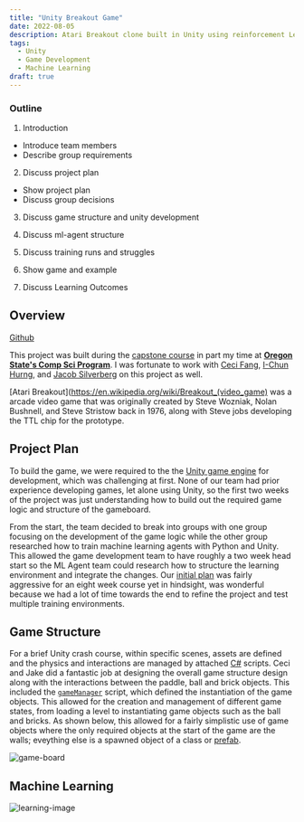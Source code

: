 ```yaml
---
title: "Unity Breakout Game"
date: 2022-08-05
description: Atari Breakout clone built in Unity using reinforcement Learning for the computer agent
tags: 
  - Unity
  - Game Development
  - Machine Learning
draft: true
---
```


### Outline

1) Introduction
  - Introduce team members 
  - Describe group requirements 

2) Discuss project plan 
  - Show project plan
  - Discuss group decisions

3) Discuss game structure and unity development

4) Discuss ml-agent structure 

5) Discuss training runs and struggles

6) Show game and example

6) Discuss Learning Outcomes


## Overview
[Github](https://github.com/Minkus-14/ML-Breakout)

This project was built during the [capstone course](https://ecampus.oregonstate.edu/soc/ecatalog/ecoursedetail.htm?subject=CS&coursenumber=467&termcode=all) in part my time at [**Oregon State's Comp Sci Program**](https://eecs.oregonstate.edu/academic/online-cs-postbacc). I was fortunate to work with [Ceci Fang](https://github.com/CcEeCcIi), [I-Chun Hurng](https://www.linkedin.com/in/ichunhurng/), and [Jacob Silverberg](https://www.linkedin.com/in/jacobsilverberg/) on this project as well. 

[Atari Breakout](https://en.wikipedia.org/wiki/Breakout_(video_game) was a arcade video game that was originally created by Steve Wozniak, Nolan Bushnell, and Steve Stristow back in 1976, along with Steve jobs developing the TTL chip for the prototype.

## Project Plan
To build the game, we were required to the the [Unity game engine](https://en.wikipedia.org/wiki/Unity_(game_engine)) for development, which was challenging at first. None of our team had prior experience developing games, let alone using Unity, so the first two weeks of the project was just understanding how to build out the required game logic and structure of the gameboard. 

From the start, the team decided to break into groups with one group focusing on the development of the game logic while the other group researched how to train machine learning agents with Python and Unity. This allowed the game development team to have roughly a two week head start so the ML Agent team could research how to structure the learning environment and integrate the changes. Our [initial plan](/files/ML_Breakout_Task.pdf) was fairly aggressive for an eight week course yet in hindsight, was wonderful because we had a lot of time towards the end to refine the project and test multiple training environments.
  
## Game Structure 
For a brief Unity crash course, within specific scenes, assets are defined and the physics and interactions are managed by attached [C#](https://docs.microsoft.com/en-us/archive/msdn-magazine/2014/august/unity-developing-your-first-game-with-unity-and-csharp) scripts. Ceci and Jake did a fantastic job at designing the overall game structure design along with the interactions between the paddle, ball and brick objects. This included the [`gameManager`](https://github.com/Minkus-14/ML-Breakout/blob/main/Assets/Scripts/MainScripts/GameManager.cs) script, which defined the instantiation of the game objects. This allowed for the creation and management of different game states, from loading a level to instantiating game objects such as the ball and bricks. As shown below, this allowed for a fairly simplistic use of game objects where the only required objects at the start of the game are the walls; eveything else is a spawned object of a class or [prefab](https://docs.unity3d.com/Manual/Prefabs.html).

![game-board](/images/project_images/ml_breakout/game-board.png) 


## Machine Learning

![learning-image](/images/project_images/ml_breakout/learning.png)


